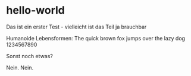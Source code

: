 # hello-world
Das ist ein erster Test - vielleicht ist das Teil ja brauchbar

Humanoide Lebensformen: The quick brown fox jumps over the lazy dog 1234567890

Sonst noch etwas?

Nein.
Nein.
